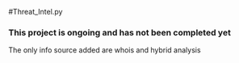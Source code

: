 #Threat_Intel.py
### This project is ongoing and has not been completed yet
The only info source added are whois and hybrid analysis
